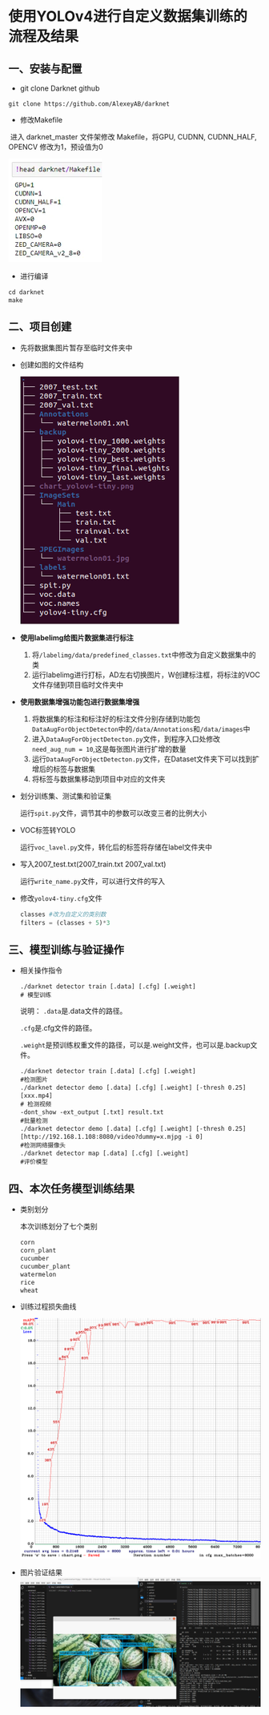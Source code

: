 # 使用YOLOv4进行自定义数据集训练的流程及结果

## **一、安装与配置**

-  git clone Darknet github

```shell
git clone https://github.com/AlexeyAB/darknet
```

- 修改Makefile

​	进入 darknet_master 文件架修改 Makefile，将GPU, CUDNN, CUDNN_HALF, OPENCV 修改为1，预设值为0

![image-20240128141023014](https://raw.githubusercontent.com/djz47/test/main/202401281410050.png)

- 进行编译

```shell
cd darknet
make
```

##  二、项目创建

- 先将数据集图片暂存至临时文件夹中

- 创建如图的文件结构

  ![image-20240128142907410](https://raw.githubusercontent.com/djz47/test/main/202401281429440.png)

- **使用labelimg给图片数据集进行标注**
  1. 将`/labelimg/data/predefined_classes.txt`中修改为自定义数据集中的类
  2. 运行labelimg进行打标，AD左右切换图片，W创建标注框，将标注的VOC文件存储到项目临时文件夹中

- **使用数据集增强功能包进行数据集增强**
  1. 将数据集的标注和标注好的标注文件分别存储到功能包`DataAugForObjectDetecton`中的`/data/Annotations`和`/data/images`中
  2. 进入`DataAugForObjectDetecton.py`文件，到程序入口处修改`need_aug_num = 10`,这是每张图片进行扩增的数量
  3. 运行`DataAugForObjectDetecton.py`文件，在Dataset文件夹下可以找到扩增后的标签与数据集
  4. 将标签与数据集移动到项目中对应的文件夹

- 划分训练集、测试集和验证集

  运行`spit.py`文件，调节其中的参数可以改变三者的比例大小

- VOC标签转YOLO

  运行`voc_lavel.py`文件，转化后的标签将存储在label文件夹中

- 写入2007_test.txt(2007_train.txt 2007_val.txt)

  运行`write_name.py`文件，可以进行文件的写入

- 修改`yolov4-tiny.cfg`文件

  ```python
  classes #改为自定义的类别数
  filters = (classes + 5)*3
  ```

## 三、模型训练与验证操作

- 相关操作指令

  ```shell
  ./darknet detector train [.data] [.cfg] [.weight]
  # 模型训练
  ```

  说明：
   `.data`是.data文件的路径。

  `.cfg`是.cfg文件的路径。

  `.weight`是预训练权重文件的路径，可以是.weight文件，也可以是.backup文件。

  ```shell
  ./darknet detector train [.data] [.cfg] [.weight]
  #检测图片
  ./darknet detector demo [.data] [.cfg] [.weight] [-thresh 0.25] [xxx.mp4]
  # 检测视频
  -dont_show -ext_output [.txt] result.txt
  #批量检测
  ./darknet detector demo [.data] [.cfg] [.weight] [-thresh 0.25] [http://192.168.1.108:8080/video?dummy=x.mjpg -i 0]
  #检测网络摄像头
  ./darknet detector map [.data] [.cfg] [.weight]
  #评价模型
  ```

## 四、本次任务模型训练结果

- 类别划分

  本次训练划分了七个类别

  ```
  corn
  corn_plant
  cucumber
  cucumber_plant
  watermelon
  rice
  wheat
  ```

- 训练过程损失曲线

  ![chart_yolov4-tiny](https://raw.githubusercontent.com/djz47/test/main/202401281500174.png)

- 图片验证结果![2024-01-28_13-34](https://raw.githubusercontent.com/djz47/test/main/202401281500712.png)